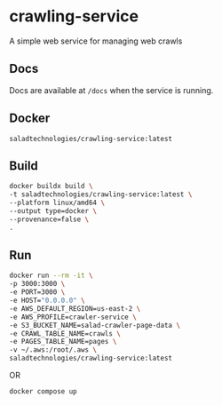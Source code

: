 # crawling-service
A simple web service for managing web crawls

## Docs

Docs are available at `/docs` when the service is running.

## Docker

```
saladtechnologies/crawling-service:latest
```

## Build

```bash
docker buildx build \
-t saladtechnologies/crawling-service:latest \
--platform linux/amd64 \
--output type=docker \
--provenance=false \
.
```

## Run

```bash
docker run --rm -it \
-p 3000:3000 \
-e PORT=3000 \
-e HOST="0.0.0.0" \
-e AWS_DEFAULT_REGION=us-east-2 \
-e AWS_PROFILE=crawler-service \
-e S3_BUCKET_NAME=salad-crawler-page-data \
-e CRAWL_TABLE_NAME=crawls \
-e PAGES_TABLE_NAME=pages \
-v ~/.aws:/root/.aws \
saladtechnologies/crawling-service:latest
```

OR

```bash
docker compose up
```